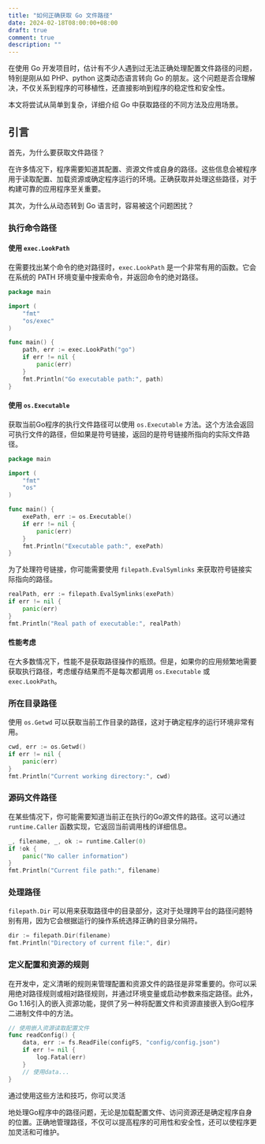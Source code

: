 ```yaml
---
title: "如何正确获取 Go 文件路径"
date: 2024-02-18T08:00:00+08:00
draft: true
comment: true
description: ""
---
```


在使用 Go 开发项目时，估计有不少人遇到过无法正确处理配置文件路径的问题，特别是刚从如 PHP、python 这类动态语言转向 Go 的朋友。这个问题是否合理解决，不仅关系到程序的可移植性，还直接影响到程序的稳定性和安全性。

本文将尝试从简单到复杂，详细介绍 Go 中获取路径的不同方法及应用场景。

## 引言

首先，为什么要获取文件路径？

在许多情况下，程序需要知道其配置、资源文件或自身的路径。这些信息会被程序用于读取配置、加载资源或确定程序运行的环境。正确获取并处理这些路径，对于构建可靠的应用程序至关重要。

其次，为什么从动态转到 Go 语言时，容易被这个问题困扰？

### 执行命令路径

#### 使用 `exec.LookPath`

在需要找出某个命令的绝对路径时，`exec.LookPath` 是一个非常有用的函数。它会在系统的 PATH 环境变量中搜索命令，并返回命令的绝对路径。

```go
package main

import (
    "fmt"
    "os/exec"
)

func main() {
    path, err := exec.LookPath("go")
    if err != nil {
        panic(err)
    }
    fmt.Println("Go executable path:", path)
}
```

#### 使用 `os.Executable`

获取当前Go程序的执行文件路径可以使用 `os.Executable` 方法。这个方法会返回可执行文件的路径，但如果是符号链接，返回的是符号链接所指向的实际文件路径。

```go
package main

import (
    "fmt"
    "os"
)

func main() {
    exePath, err := os.Executable()
    if err != nil {
        panic(err)
    }
    fmt.Println("Executable path:", exePath)
}
```

为了处理符号链接，你可能需要使用 `filepath.EvalSymlinks` 来获取符号链接实际指向的路径。

```go
realPath, err := filepath.EvalSymlinks(exePath)
if err != nil {
    panic(err)
}
fmt.Println("Real path of executable:", realPath)
```

#### 性能考虑

在大多数情况下，性能不是获取路径操作的瓶颈。但是，如果你的应用频繁地需要获取执行路径，考虑缓存结果而不是每次都调用 `os.Executable` 或 `exec.LookPath`。

### 所在目录路径

使用 `os.Getwd` 可以获取当前工作目录的路径，这对于确定程序的运行环境非常有用。

```go
cwd, err := os.Getwd()
if err != nil {
    panic(err)
}
fmt.Println("Current working directory:", cwd)
```

### 源码文件路径

在某些情况下，你可能需要知道当前正在执行的Go源文件的路径。这可以通过 `runtime.Caller` 函数实现，它返回当前调用栈的详细信息。

```go
_, filename, _, ok := runtime.Caller(0)
if !ok {
    panic("No caller information")
}
fmt.Println("Current file path:", filename)
```

### 处理路径

`filepath.Dir` 可以用来获取路径中的目录部分，这对于处理跨平台的路径问题特别有用，因为它会根据运行的操作系统选择正确的目录分隔符。

```go
dir := filepath.Dir(filename)
fmt.Println("Directory of current file:", dir)
```

### 定义配置和资源的规则

在开发中，定义清晰的规则来管理配置和资源文件的路径是非常重要的。你可以采用绝对路径规则或相对路径规则，并通过环境变量或启动参数来指定路径。此外，Go 1.16引入的嵌入资源功能，提供了另一种将配置文件和资源直接嵌入到Go程序二进制文件中的方法。

```go
// 使用嵌入资源读取配置文件
func readConfig() {
    data, err := fs.ReadFile(configFS, "config/config.json")
    if err != nil {
        log.Fatal(err)
    }
    // 使用data...
}
```

通过使用这些方法和技巧，你可以灵活

地处理Go程序中的路径问题，无论是加载配置文件、访问资源还是确定程序自身的位置。正确地管理路径，不仅可以提高程序的可用性和安全性，还可以使程序更加灵活和可维护。
